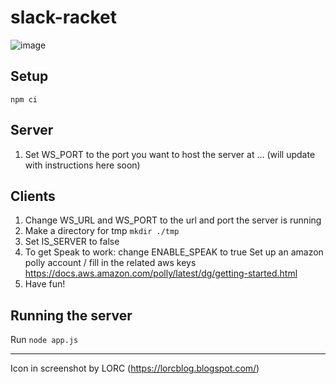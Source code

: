 # slack-racket
![image](https://user-images.githubusercontent.com/14797002/124336212-669c7000-db5a-11eb-971d-601bf21aa8c2.png)

## Setup
`npm ci`

## Server
1. Set WS_PORT to the port you want to host the server at
... (will update with instructions here soon)
## Clients
1. Change WS_URL and WS_PORT to the url and port the server is running
2. Make a directory for tmp `mkdir ./tmp`
3. Set IS_SERVER to false
4. To get Speak to work: change ENABLE_SPEAK to true Set up an amazon polly account / fill in the related aws keys https://docs.aws.amazon.com/polly/latest/dg/getting-started.html
5. Have fun!

## Running the server

Run `node app.js`

---

Icon in screenshot by LORC (https://lorcblog.blogspot.com/)

